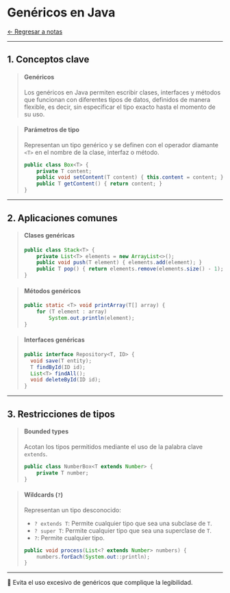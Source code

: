 # Genéricos en Java

[← Regresar a notas](../../README.md) <br>

---

## 1. Conceptos clave

> #### Genéricos
> Los genéricos en Java permiten escribir clases, interfaces y métodos que funcionan con diferentes tipos de datos, definidos de manera flexible, es decir, sin especificar el tipo exacto hasta el momento de su uso.

> #### Parámetros de tipo
> Representan un tipo genérico y se definen con el operador diamante `<T>` en el nombre de la clase, interfaz o método.
>
> ```java
> public class Box<T> {
>     private T content;
>     public void setContent(T content) { this.content = content; }
>     public T getContent() { return content; }
> }
> ```

---

## 2. Aplicaciones comunes

> #### Clases genéricas
> ```java
> public class Stack<T> {
>     private List<T> elements = new ArrayList<>();
>     public void push(T element) { elements.add(element); }
>     public T pop() { return elements.remove(elements.size() - 1); }
> }
> ```

> #### Métodos genéricos
> ```java
> public static <T> void printArray(T[] array) {
>     for (T element : array)
>         System.out.println(element);
> }
> ```

> #### Interfaces genéricas
> ```java
> public interface Repository<T, ID> {
>   void save(T entity);
>   T findById(ID id);
>   List<T> findAll();
>   void deleteById(ID id);
> }
> ```

---

## 3. Restricciones de tipos

> #### Bounded types
> Acotan los tipos permitidos mediante el uso de la palabra clave `extends`.
> ```java
> public class NumberBox<T extends Number> {
>     private T number;
> }
> ```

> #### Wildcards (`?`)
> Representan un tipo desconocido:
> - `? extends T`: Permite cualquier tipo que sea una subclase de `T`.
> - `? super T`: Permite cualquier tipo que sea una superclase de `T`.
> - `?`: Permite cualquier tipo.
> ```java
> public void process(List<? extends Number> numbers) {
>     numbers.forEach(System.out::println);
> }
> ```

---

📌 Evita el uso excesivo de genéricos que complique la legibilidad.